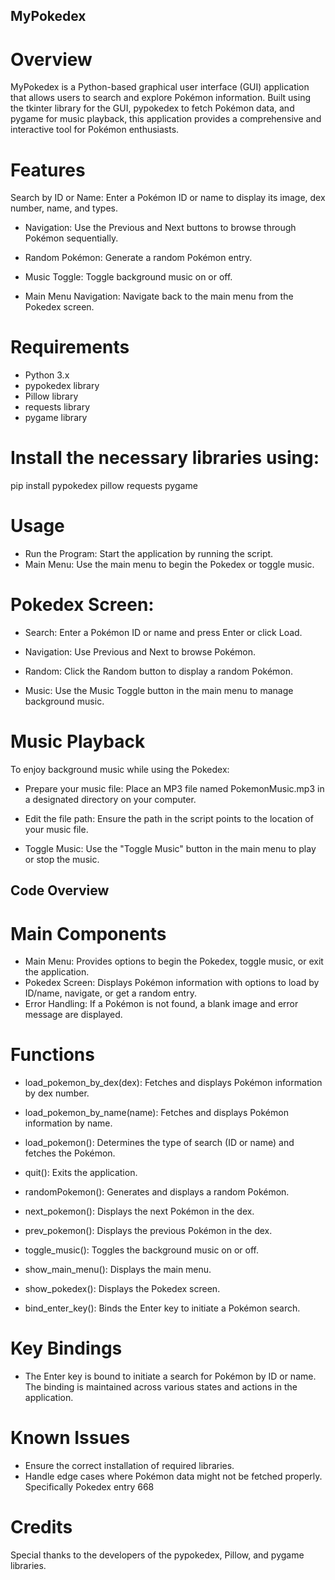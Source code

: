 ## MyPokedex

# Overview
MyPokedex is a Python-based graphical user interface (GUI) application that allows users to search and explore Pokémon information. Built using the tkinter library for the GUI, pypokedex to fetch Pokémon data, and pygame for music playback, this application provides a comprehensive and interactive tool for Pokémon enthusiasts.

# Features
Search by ID or Name: Enter a Pokémon ID or name to display its image, dex number, name, and types.

- Navigation: Use the Previous and Next buttons to browse through Pokémon sequentially.

- Random Pokémon: Generate a random Pokémon entry.

- Music Toggle: Toggle background music on or off.

- Main Menu Navigation: Navigate back to the main menu from the Pokedex screen.

# Requirements
- Python 3.x
- pypokedex library
- Pillow library
- requests library
- pygame library

# Install the necessary libraries using:
pip install pypokedex pillow requests pygame

# Usage
- Run the Program: Start the application by running the script.
- Main Menu: Use the main menu to begin the Pokedex or toggle music.

# Pokedex Screen:

- Search: Enter a Pokémon ID or name and press Enter or click Load.

- Navigation: Use Previous and Next to browse Pokémon.

- Random: Click the Random button to display a random Pokémon.

- Music: Use the Music Toggle button in the main menu to manage background music.

# Music Playback
To enjoy background music while using the Pokedex:

- Prepare your music file: Place an MP3 file named PokemonMusic.mp3 in a designated directory on your computer.

- Edit the file path: Ensure the path in the script points to the location of your music file.

- Toggle Music: Use the "Toggle Music" button in the main menu to play or stop the music.

## Code Overview

# Main Components
- Main Menu: Provides options to begin the Pokedex, toggle music, or exit the application.
- Pokedex Screen: Displays Pokémon information with options to load by ID/name, navigate, or get a random entry.
- Error Handling: If a Pokémon is not found, a blank image and error message are displayed.

# Functions
- load_pokemon_by_dex(dex): Fetches and displays Pokémon information by dex number.

- load_pokemon_by_name(name): Fetches and displays Pokémon information by name.

- load_pokemon(): Determines the type of search (ID or name) and fetches the Pokémon.

- quit(): Exits the application.

- randomPokemon(): Generates and displays a random Pokémon.

- next_pokemon(): Displays the next Pokémon in the dex.

- prev_pokemon(): Displays the previous Pokémon in the dex.

- toggle_music(): Toggles the background music on or off.

- show_main_menu(): Displays the main menu.

- show_pokedex(): Displays the Pokedex screen.

- bind_enter_key(): Binds the Enter key to initiate a Pokémon search.

# Key Bindings
- The Enter key is bound to initiate a search for Pokémon by ID or name. The binding is maintained across various states and actions in the application.

# Known Issues
- Ensure the correct installation of required libraries.
- Handle edge cases where Pokémon data might not be fetched properly. Specifically Pokedex entry 668

# Credits
Special thanks to the developers of the pypokedex, Pillow, and pygame libraries.


